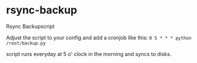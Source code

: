 # rsync-backup
Rsync Backupscript



Adjust the script to your config and add a cronjob like this:
```0 5 * * * python /root/backup.py```

script runs everyday at 5 o' clock in the morning and syncs to disks.
